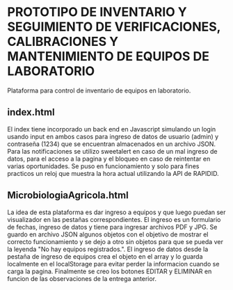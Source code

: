 <h1> PROTOTIPO DE INVENTARIO Y SEGUIMIENTO DE VERIFICACIONES, CALIBRACIONES Y MANTENIMIENTO DE EQUIPOS DE LABORATORIO </h1>
Plataforma para control de inventario de equipos en laboratorio.

<h2>index.html</h2>
El index tiene incorporado un back end en Javascript simulando un login usando input en ambos casos para ingreso de datos de usuario (admin) y contraseña (1234) que se encuentran almacenados en un archivo JSON.
Para las notificaciones se utilizo sweetalert en caso de un mal ingreso de datos, para el acceso a la pagina y el bloqueo en caso de reintentar en varias oportunidades. 
Se puso en funcionamiento y solo para fines practicos un reloj que muestra la hora actual utilizando la API de RAPIDID.

<h2>MicrobiologiaAgricola.html</h2>
La idea de esta plataforma es dar ingreso a equipos y que luego puedan ser visualizador en las pestañas correspondientes. El ingreso es un formulario de fechas, ingreso de datos y tiene para ingresar archivos PDF y JPG. Se guardo en archivo JSON algunos objetos con el objetivo de mostrar el correcto funcionamiento y se dejo a otro sin objetos para que se pueda ver la leyenda "No hay equipos registrados.".
El ingreso de datos desde la pestaña de ingreso de equipos crea el objeto en el array y lo guarda localmente en el localStorage para evitar perder la informacion cuando se carga la pagina.
Finalmente se creo los botones EDITAR y ELIMINAR en funcion de las observaciones de la entrega anterior.
